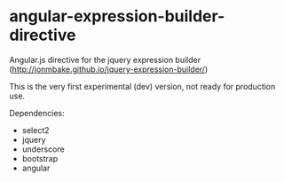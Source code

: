 # angular-expression-builder-directive
Angular.js directive for the jquery expression builder (http://jonmbake.github.io/jquery-expression-builder/)

This is the very first experimental (dev) version, not ready for production use.

Dependencies:
- select2
- jquery
- underscore
- bootstrap
- angular
